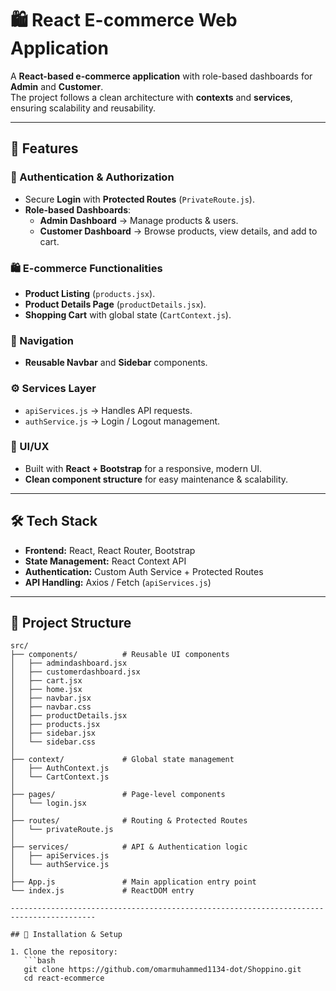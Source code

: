 # 🛍️ React E-commerce Web Application

A **React-based e-commerce application** with role-based dashboards for **Admin** and **Customer**.  
The project follows a clean architecture with **contexts** and **services**, ensuring scalability and reusability.  

---

## 📌 Features

### 🔑 Authentication & Authorization
- Secure **Login** with **Protected Routes** (`PrivateRoute.js`).
- **Role-based Dashboards**:
  - **Admin Dashboard** → Manage products & users.
  - **Customer Dashboard** → Browse products, view details, and add to cart.

### 🛍️ E-commerce Functionalities
- **Product Listing** (`products.jsx`).
- **Product Details Page** (`productDetails.jsx`).
- **Shopping Cart** with global state (`CartContext.js`).

### 🧭 Navigation
- **Reusable Navbar** and **Sidebar** components.

### ⚙️ Services Layer
- `apiServices.js` → Handles API requests.
- `authService.js` → Login / Logout management.

### 🎨 UI/UX
- Built with **React + Bootstrap** for a responsive, modern UI.
- **Clean component structure** for easy maintenance & scalability.

---

## 🛠️ Tech Stack
- **Frontend:** React, React Router, Bootstrap  
- **State Management:** React Context API  
- **Authentication:** Custom Auth Service + Protected Routes  
- **API Handling:** Axios / Fetch (`apiServices.js`)  

---

## 📂 Project Structure

```text
src/
├── components/          # Reusable UI components
│   ├── admindashboard.jsx
│   ├── customerdashboard.jsx
│   ├── cart.jsx
│   ├── home.jsx
│   ├── navbar.jsx
│   ├── navbar.css
│   ├── productDetails.jsx
│   ├── products.jsx
│   ├── sidebar.jsx
│   └── sidebar.css
│
├── context/             # Global state management
│   ├── AuthContext.js
│   └── CartContext.js
│
├── pages/               # Page-level components
│   └── login.jsx
│
├── routes/              # Routing & Protected Routes
│   └── privateRoute.js
│
├── services/            # API & Authentication logic
│   ├── apiServices.js
│   └── authService.js
│
├── App.js               # Main application entry point
└── index.js             # ReactDOM entry

-----------------------------------------------------------------------------------------

## 🚀 Installation & Setup

1. Clone the repository:
   ```bash
   git clone https://github.com/omarmuhammed1134-dot/Shoppino.git
   cd react-ecommerce
